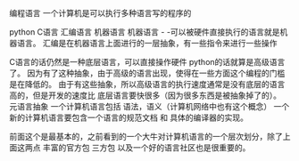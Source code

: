 编程语言 一个计算机是可以执行多种语言写的程序的

python
C语言
汇编语言
机器语言
机器语言 - -可以被硬件直接执行的语言就是机器语言。
汇编是在机器语言上面进行的一层抽象，有一些指令来进行一些操作

C语言的话仍然是一种底层语言，可以直接操作硬件
python的话就算是高级语言了。
因为有了这种抽象，由于高级的语言出现，使得在一些方面这个编程的门槛是在降低的。
由于有这些抽象，所以高级语言的执行速度通常是没有底层的语言高的，但是开发的速度比
底层语言要快很多（因为很多东西是被抽象掉了的）。
元语言抽象
一个计算机语言包括 语法，语义（计算机网络中也有这个概念）
一个新的计算机语言要包含一个语言的规范文档 和 具体的编译器的实现。

前面这个是最基本的，之前看到的一个大牛对计算机语言的一个层次划分，除了上面这两点
丰富的官方包 三方包 以及一个好的语言社区也是很重要的。
